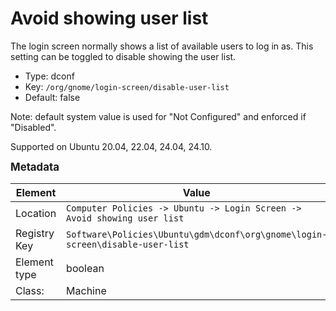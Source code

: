 # Avoid showing user list

The login screen normally shows a list of available users to log in as. This setting can be toggled to disable showing the user list.

- Type: dconf
- Key: `/org/gnome/login-screen/disable-user-list`
- Default: false

Note: default system value is used for "Not Configured" and enforced if "Disabled".

Supported on Ubuntu 20.04, 22.04, 24.04, 24.10.



<span style="font-size: larger;">**Metadata**</span>

| Element      | Value            |
| ---          | ---              |
| Location     | `Computer Policies -> Ubuntu -> Login Screen -> Avoid showing user list`    |
| Registry Key | `Software\Policies\Ubuntu\gdm\dconf\org\gnome\login-screen\disable-user-list`         |
| Element type | boolean |
| Class:       | Machine       |
